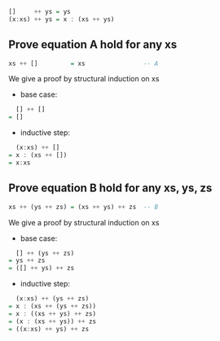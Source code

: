 
```haskell
[]     ++ ys = ys
(x:xs) ++ ys = x : (xs ++ ys)
```

## Prove equation A hold for any xs
```haskell
xs ++ []         = xs                -- A
```

We give a proof by structural induction on xs

- base case:

```haskell
  [] ++ []
= []
```

- inductive step:

```haskell
  (x:xs) ++ []
= x : (xs ++ [])
= x:xs
```

## Prove equation B hold for any xs, ys, zs
```haskell
xs ++ (ys ++ zs) = (xs ++ ys) ++ zs  -- B
```

We give a proof by structural induction on xs

- base case:

```haskell
  [] ++ (ys ++ zs)
= ys ++ zs
= ([] ++ ys) ++ zs
```

- inductive step:
```haskell
  (x:xs) ++ (ys ++ zs)
= x : (xs ++ (ys ++ zs))
= x : ((xs ++ ys) ++ zs)
= (x : (xs ++ ys)) ++ zs
= ((x:xs) ++ ys) ++ zs
